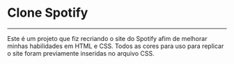 # Clone Spotify
---

Este é um projeto que fiz recriando o site do Spotify afim de melhorar minhas habilidades em HTML e CSS.
Todos as cores para uso para replicar o site foram previamente inseridas no arquivo CSS.
